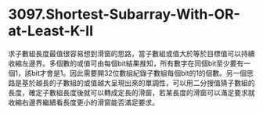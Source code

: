 # 3097.Shortest-Subarray-With-OR-at-Least-K-II

求子數組長度最值很容易想到滑窗的思路，當子數組或值大於等於目標值可以持續收縮左邊界。多個數的或值可由每個bit結果推知，所有數字在同個bit至少要有一個1，該bit才會是1。因此需要開32位數組紀錄子數組每個bit的1的個數。另一個思路是基於越長的子數組的或值越大呈現出來的單調性，可以用二分搜值猜子數組的長度，確定子數組長度後就可以轉成定長的滑窗，若某長度的滑窗可以滿足要求就收縮右邊界繼續看長度更小的滑窗能否滿足要求。
